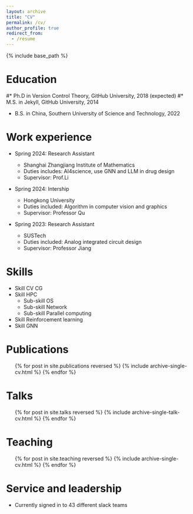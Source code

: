 ```yaml
---
layout: archive
title: "CV"
permalink: /cv/
author_profile: true
redirect_from:
  - /resume
---
```


{% include base_path %}

Education
======
#* Ph.D in Version Control Theory, GitHub University, 2018 (expected)
#* M.S. in Jekyll, GitHub University, 2014
* B.S. in China, Southern University of Science and Technology, 2022

Work experience
======
* Spring 2024: Research Assistant
  * Shanghai Zhangjiang Institute of Mathematics
  * Duties includes: AI4science, use GNN and LLM in drug design
  * Supervisor: Prof.Li

* Spring 2024: Intership
  * Hongkong University
  * Duties included: Algorithm in computer vision and graphics
  * Supervisor: Professor Qu

* Spring 2023: Research Assistant
  * SUSTech
  * Duties included: Analog integrated circuit design
  * Supervisor: Professor Jiang
  
Skills
======
* Skill CV CG
* Skill HPC
  * Sub-skill OS
  * Sub-skill Network
  * Sub-skill Parallel computing
* Skill Reinforcement learning
* Skill GNN

Publications
======
  <ul>{% for post in site.publications reversed %}
    {% include archive-single-cv.html %}
  {% endfor %}</ul>
  
Talks
======
  <ul>{% for post in site.talks reversed %}
    {% include archive-single-talk-cv.html  %}
  {% endfor %}</ul>
  
Teaching
======
  <ul>{% for post in site.teaching reversed %}
    {% include archive-single-cv.html %}
  {% endfor %}</ul>
  
Service and leadership
======
* Currently signed in to 43 different slack teams
